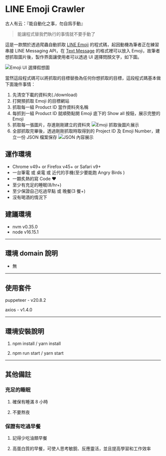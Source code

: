 # LINE Emoji Crawler

古人有云：『能自動化之事，勿自爲手動』

> 能讓程式替我們執行的事情就不要手動了

這是一款關於透過爬蟲自動抓取 [LINE Emoji](https://developers.line.biz/en/docs/messaging-api/emoji-list/#line-emoji-definitions) 的程式碼，起因動機為筆者正在練習串接 LINE Messaging API，在 [Text Message](https://developers.line.biz/en/reference/messaging-api/#text-message) 的格式裡可以放入 Emoji，故筆者想抓取圖片後，製作界面讓使用者可以透過 UI 選擇問顏文字，如下圖。

![Emoji UI 選擇假想圖]('/emoji-demo.png')

當然這段程式碼可以將抓取的目標替換為任何你想抓取的目標，這段程式碼基本做下面幾件事情：

1. 先清空下載的資料夾(./download) 
2. 打開預抓取 Emoji 的目標網站
3. 抓取每一組 Product ID 當作資料夾名稱
4. 每抓到一組 Product ID 就順勢點開 Emoji 底下的 Show all 按鈕，展示完整的 Emoji
5. 抓取每一張圖片，存進剛剛建立的資料夾
  ![Emoji 抓取後圖片展示]('/emoji-download-demo.png')
6. 全部抓取完畢後，透過剛剛抓取時取得到的 Project ID 及 Emoji Number，建立一份 JSON 檔案保存
  ![JSON 內容展示]('/emoji-json-demo.png')
## 運作環境

- Chrome v49+ or Firefox v45+ or Safari v9+
- 一台筆電 或 桌電 或 近代的手機(至少要能跑 Angry Birds )
- 一顆炙熱的寫 Code ❤️
- 至少有充足的睡眠(8/hr+)
- 至少保證自己吃過早點 或 晚餐(3 餐+)
- 沒有喝酒的情況下

## 建議環境

- nvm v0.35.0
- node v16.15.1

---

## 環境 domain 說明

- 無

---

## 使用套件

puppeteer - v20.8.2

axios - v1.4.0

---

## 環境安裝說明

1. npm install / yarn install

2. npm run start / yarn start

---

## 其他備註

### 充足的睡眠

1. 確保有睡滿 8 小時

2. 不要熬夜

### 保證有吃過早餐

1. 記得少吃油類早餐

2. 高蛋白質的早餐，可使人思考敏銳、反應靈活，並且提高學習和工作效率

